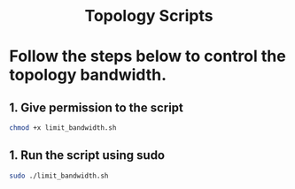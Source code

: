 <br />
<p align="center">
  <h1 align="center">Topology Scripts</h3>
</p>

# Follow the steps below to control the topology bandwidth.

## 1. Give permission to the script

```sh
chmod +x limit_bandwidth.sh
```

## 1. Run the script using sudo

```sh
sudo ./limit_bandwidth.sh
```
